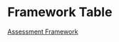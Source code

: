 # Framework Table

[Assessment Framework](Framework%20Table%20f738b5893d8a4493867a494e622db462/Assessment%20Framework%207365ac47924f487cb0269db8b6f6c898.csv)
